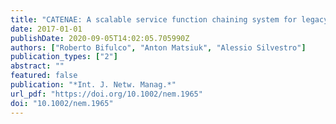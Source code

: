 ```yaml
---
title: "CATENAE: A scalable service function chaining system for legacy mobile networks"
date: 2017-01-01
publishDate: 2020-09-05T14:02:05.705990Z
authors: ["Roberto Bifulco", "Anton Matsiuk", "Alessio Silvestro"]
publication_types: ["2"]
abstract: ""
featured: false
publication: "*Int. J. Netw. Manag.*"
url_pdf: "https://doi.org/10.1002/nem.1965"
doi: "10.1002/nem.1965"
---
```


